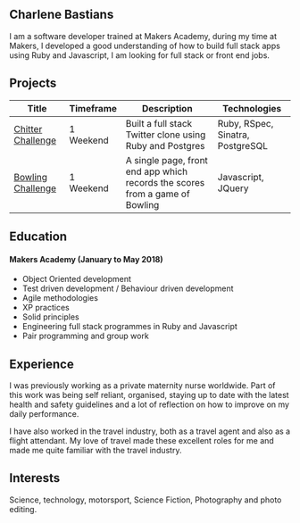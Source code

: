 ## Charlene Bastians

I am a software developer trained at Makers Academy, during my time at Makers, I developed a good understanding of how to build full stack apps using Ruby and Javascript, I am looking for full stack or front end jobs.
<!---
A sentence about who and what you are. Then a sentence about what you've achieved. And then a sentence about what you're looking for: what you would ideally be doing, with whom and in what environment.
 --->

## Projects

| Title | Timeframe | Description  | Technologies |
|---|---|---|---|
| [Chitter Challenge](https://github.com/CharSV5/chitter-challenge.git)  | 1 Weekend | Built a full stack Twitter clone using Ruby and Postgres | Ruby, RSpec, Sinatra, PostgreSQL |
| [Bowling Challenge](https://github.com/CharSV5/bowling-challenge.git) | 1 Weekend | A single page, front end app which records the scores from a game of Bowling | Javascript, JQuery |


<!---
Descriptive paragraph of how capable you are at this skill and, if relevant, how it has developed.

- Experience
- Achievements
- Evidence

#### Another Skill

Descriptive paragraph of how capable you are at this skill and, if relevant, how it has developed.

- I achieved A during my work at B (job, or otherwise)
- I contributed to the growth of X while doing Y (job, or otherwise)
- I built this, made this, broke this, fixed this, etc.
- A link to some on-line evidence (blogs, videos, articles, etc.)
--->
## Education

#### Makers Academy (January to May 2018)
<!---
- Curious and passionate about code. [PROVIDE EVIDENCE]
- Fast, independent learner [PROVIDE EVIDENCE]
- Great collaborator [PROVIDE EVIDENCE]
--->
- Object Oriented development
- Test driven development / Behaviour driven development
- Agile methodologies
- XP practices
- Solid principles
- Engineering full stack programmes in Ruby and Javascript
- Pair programming and group work



## Experience

I was previously working as a private maternity nurse worldwide. Part of this work was being self reliant, organised, staying up to date with the latest health and safety guidelines and a lot of reflection on how to improve on my daily performance.

I have also worked in the travel industry, both as a travel agent and also as a flight attendant. My love of travel made these excellent roles for me and made me quite familiar with the travel industry. 


## Interests

Science, technology, motorsport, Science Fiction, Photography and photo editing.
